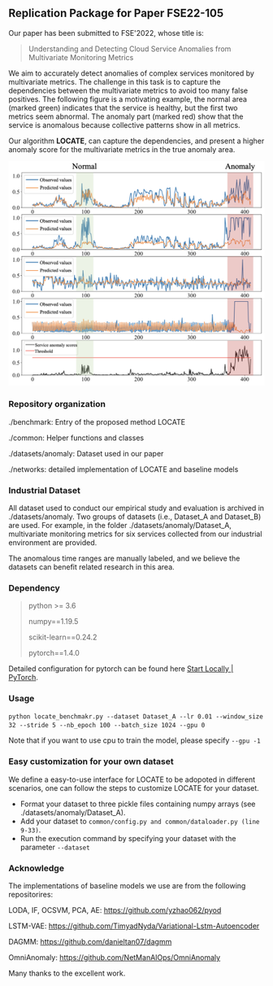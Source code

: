 ## Replication Package for Paper FSE22-105 

Our paper has been submitted to FSE'2022, whose title is:

> Understanding and Detecting Cloud Service Anomalies from Multivariate Monitoring Metrics

We aim to accurately detect anomalies of complex services monitored by multivariate metrics. The challenge in this task is to capture the dependencies between the multivariate metrics to avoid too many false positives. The following figure is a motivating example, the normal area (marked green) indicates that the service is healthy, but the first two metrics seem abnormal. The anomaly part (marked red) show that the service is anomalous because collective patterns show in all metrics.

Our algorithm **LOCATE**, can capture the dependencies, and present a higher anomaly score for the multivariate metrics in the true anomaly area.

![image-20210930164802184](example.png)



### Repository organization

./benchmark: Entry of the proposed method LOCATE

./common: Helper functions and classes

./datasets/anomaly: Dataset used in our paper

./networks: detailed implementation of LOCATE and baseline models



### Industrial Dataset

All dataset used to conduct our empirical study and evaluation is archived in ./datasets/anomaly. Two groups of datasets (i.e., Dataset_A and Dataset_B) are used. For example, in the folder  ./datasets/anomaly/Dataset_A, multivariate monitoring metrics for six services collected from our industrial environment are provided.

The anomalous time ranges are manually labeled, and we believe the datasets can benefit related research in this area. 



### Dependency

> python >= 3.6
>
> numpy==1.19.5
>
> scikit-learn==0.24.2
>
> pytorch==1.4.0  

Detailed configuration for pytorch can be found here [Start Locally | PyTorch](https://pytorch.org/get-started/locally/).



### Usage

`python locate_benchmakr.py --dataset Dataset_A --lr 0.01 --window_size 32 --stride 5 --nb_epoch 100 --batch_size 1024 --gpu 0`

Note that if you want to use cpu to train the model, please specify `--gpu -1`



### Easy customization for your own dataset

We define a easy-to-use interface for LOCATE to be adopoted in different scenarios, one can follow the steps to customize LOCATE for your dataset.

- Format your dataset to three pickle files containing numpy arrays (see ./datasets/anomaly/Dataset_A).
- Add your dataset to `common/config.py and common/dataloader.py (line 9-33)`.
- Run the execution command by specifying your dataset with the parameter `--dataset`



### Acknowledge

The implementations of baseline models we use are from the following repositorires:

LODA, IF, OCSVM, PCA, AE: https://github.com/yzhao062/pyod

LSTM-VAE: https://github.com/TimyadNyda/Variational-Lstm-Autoencoder

DAGMM: https://github.com/danieltan07/dagmm

OmniAnomaly: https://github.com/NetManAIOps/OmniAnomaly

Many thanks to the excellent work.